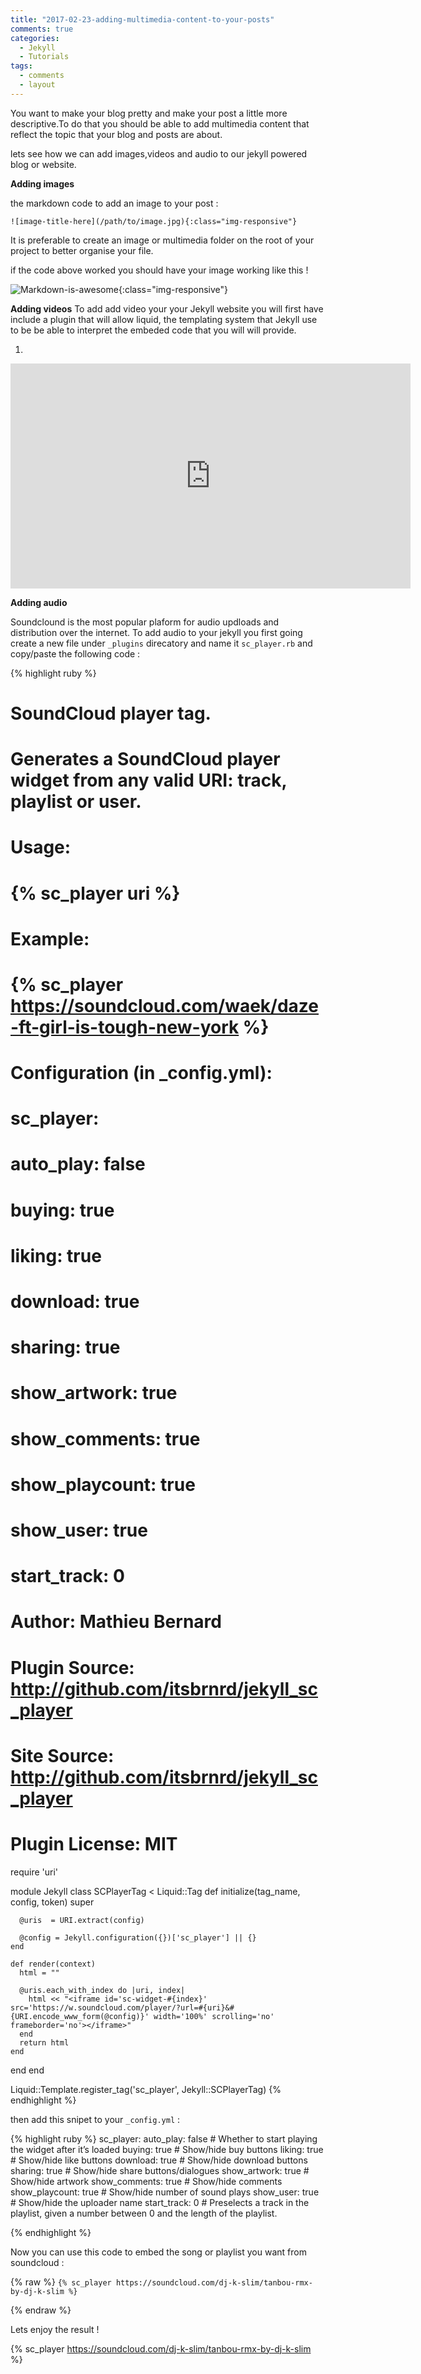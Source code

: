 ```yaml
---
title: "2017-02-23-adding-multimedia-content-to-your-posts"
comments: true
categories:
  - Jekyll
  - Tutorials
tags:
  - comments
  - layout
---
```



You want to make your blog pretty and make your post a little more descriptive.To do that you should be able to add multimedia content that reflect the topic that your blog and posts are about.

lets see how we can add images,videos and audio to our jekyll powered blog or website.


**Adding images**

the markdown code to add an image to your post :


`![image-title-here](/path/to/image.jpg){:class="img-responsive"}`

It is preferable to create an image or multimedia folder on the root of your project to better organise your file.

if the code above worked you should have your image working like this !

![Markdown-is-awesome](/assets/images/markdown.jpg){:class="img-responsive"}

**Adding videos**
To add add video your your Jekyll website you will first have include a plugin that will allow liquid, the templating system that Jekyll use to be be able to interpret the embeded code that you will will provide.

1.


<iframe width="640" height="360" src="https://www.youtube-nocookie.com/embed/l2Of1-d5E5o?controls=0&amp;showinfo=0" frameborder="0" allowfullscreen></iframe>



**Adding audio**

Soundclound is the most popular plaform for audio updloads and distribution over the internet. 
To add audio to your jekyll you first going create a new file under  `_plugins` direcatory and name it  `sc_player.rb` and copy/paste the following code :

{% highlight ruby %}
# SoundCloud player tag.
#
# Generates a SoundCloud player widget from any valid URI: track, playlist or user.
#
# Usage:
#
#   {% sc_player uri %}
#
# Example:
#
#   {% sc_player https://soundcloud.com/waek/daze-ft-girl-is-tough-new-york %}
#
# Configuration (in _config.yml):
#
#   sc_player:
#     auto_play: false
#     buying: true
#     liking: true
#     download: true
#     sharing: true
#     show_artwork: true
#     show_comments: true
#     show_playcount: true
#     show_user: true
#     start_track: 0
#
# Author: Mathieu Bernard
# Plugin Source: http://github.com/itsbrnrd/jekyll_sc_player
# Site Source: http://github.com/itsbrnrd/jekyll_sc_player
# Plugin License: MIT

require 'uri'

module Jekyll
  class SCPlayerTag < Liquid::Tag
    def initialize(tag_name, config, token)
      super

      @uris  = URI.extract(config)

      @config = Jekyll.configuration({})['sc_player'] || {}
    end

    def render(context)
      html = ""

      @uris.each_with_index do |uri, index|
        html << "<iframe id='sc-widget-#{index}' src='https://w.soundcloud.com/player/?url=#{uri}&#{URI.encode_www_form(@config)}' width='100%' scrolling='no' frameborder='no'></iframe>"
      end
      return html
    end
  end
end

Liquid::Template.register_tag('sc_player', Jekyll::SCPlayerTag)
{% endhighlight %}

then add this snipet to your `_config.yml` :

{% highlight ruby %}
sc_player:
  auto_play: false # Whether to start playing the widget after it’s loaded
  buying: true # Show/hide buy buttons
  liking: true # Show/hide like buttons
  download: true # Show/hide download buttons
  sharing: true # Show/hide share buttons/dialogues
  show_artwork: true # Show/hide artwork
  show_comments: true # Show/hide comments
  show_playcount: true # Show/hide number of sound plays
  show_user: true # Show/hide the uploader name
  start_track: 0 # Preselects a track in the playlist, given a number between 0 and the length of the playlist.

  {% endhighlight %}


  Now you can use this code to embed the song or playlist you want from soundcloud :

{% raw %}
  `{% sc_player https://soundcloud.com/dj-k-slim/tanbou-rmx-by-dj-k-slim %}`

  {% endraw %}

Lets enjoy the result !

  {% sc_player https://soundcloud.com/dj-k-slim/tanbou-rmx-by-dj-k-slim %}
